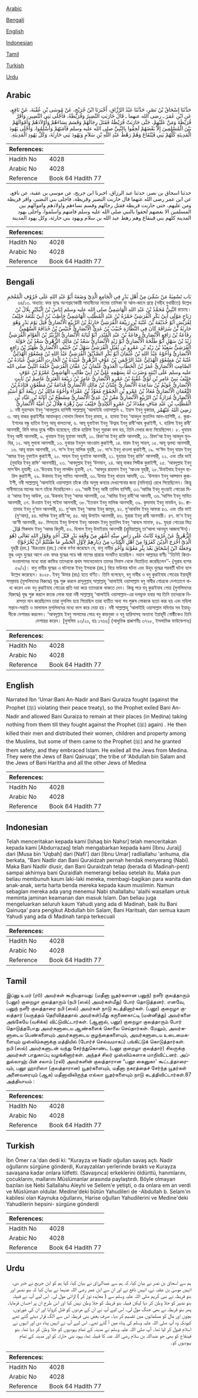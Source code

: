 [Arabic](#arabic)

[Bengali](#bengali)

[English](#english)

[Indonesian](#indonesian)

[Tamil](#tamil)

[Turkish](#turkish)

[Urdu](#urdu)

## Arabic


<div dir="rtl" lang="ar" style={{fontSize:'larger',backgroundColor:'#f8f9fa',padding:20}}>
حَدَّثَنَا إِسْحَاقُ بْنُ نَصْرٍ، حَدَّثَنَا عَبْدُ الرَّزَّاقِ، أَخْبَرَنَا ابْنُ جُرَيْجٍ، عَنْ مُوسَى بْنِ عُقْبَةَ، عَنْ نَافِعٍ، عَنِ ابْنِ عُمَرَ ـ رضى الله عنهما ـ قَالَ حَارَبَتِ النَّضِيرُ وَقُرَيْظَةُ، فَأَجْلَى بَنِي النَّضِيرِ، وَأَقَرَّ قُرَيْظَةَ وَمَنَّ عَلَيْهِمْ، حَتَّى حَارَبَتْ قُرَيْظَةُ فَقَتَلَ رِجَالَهُمْ وَقَسَمَ نِسَاءَهُمْ وَأَوْلاَدَهُمْ وَأَمْوَالَهُمْ بَيْنَ الْمُسْلِمِينَ إِلاَّ بَعْضَهُمْ لَحِقُوا بِالنَّبِيِّ صلى الله عليه وسلم فَآمَنَهُمْ وَأَسْلَمُوا، وَأَجْلَى يَهُودَ الْمَدِينَةِ كُلَّهُمْ بَنِي قَيْنُقَاعَ وَهُمْ رَهْطُ عَبْدِ اللَّهِ بْنِ سَلاَمٍ وَيَهُودَ بَنِي حَارِثَةَ، وَكُلَّ يَهُودِ الْمَدِينَةِ‏.‏
</div>
<div style={{backgroundColor:'#f8f9fa',padding:20, marginBottom: 10}}><table> <thead> <tr> <th>References:</th> <th></th> </tr> </thead> <tbody><tr><td>Hadith No</td><td>4028</td></tr><tr><td>Arabic No</td><td>4028</td></tr><tr><td>Reference</td><td>Book 64 Hadith 77</td></tr></tbody></table></div>


<div dir="rtl" lang="ar" style={{fontSize:'larger',backgroundColor:'#f8f9fa',padding:20}}>
حدثنا اسحاق بن نصر، حدثنا عبد الرزاق، اخبرنا ابن جريج، عن موسى بن عقبة، عن نافع، عن ابن عمر رضى الله عنهما قال حاربت النضير وقريظة، فاجلى بني النضير، واقر قريظة ومن عليهم، حتى حاربت قريظة فقتل رجالهم وقسم نساءهم واولادهم واموالهم بين المسلمين الا بعضهم لحقوا بالنبي صلى الله عليه وسلم فامنهم واسلموا، واجلى يهود المدينة كلهم بني قينقاع وهم رهط عبد الله بن سلام ويهود بني حارثة، وكل يهود المدينة
</div>
<div style={{backgroundColor:'#f8f9fa',padding:20, marginBottom: 10}}><table> <thead> <tr> <th>References:</th> <th></th> </tr> </thead> <tbody><tr><td>Hadith No</td><td>4028</td></tr><tr><td>Arabic No</td><td>4028</td></tr><tr><td>Reference</td><td>Book 64 Hadith 77</td></tr></tbody></table></div>

## Bengali


<div dir="rtl" lang="bn" style={{fontSize:'larger',backgroundColor:'#f8f9fa',padding:20}}>
بَاب تَسْمِيَةُ مَنْ سُمِّيَ مِنْ أَهْلِ بَدْرٍ فِي الْجَامِعِ الَّذِيْ وَضَعَهُ أَبُوْ عَبْدِ اللهِ عَلَى حُرُوْفِ الْمُعْجَمِ ৬৪/১৩. অধ্যায়: বদর যুদ্ধে অংশগ্রহণকারী সাহাবীদের নামের তালিকা যা আল-জামে গ্রন্থে (সহীহ বুখারীতে) উল্লেখ রয়েছে। النَّبِيُّ مُحَمَّدُ بْنُ عَبْدِ اللهِ الْهَاشِمِيُّ صلى الله عليه وسلم إِيَاسُ بْنُ الْبُكَيْرِ بِلَالُ بْنُ رَبَاحٍ مَوْلَى أَبِيْ بَكْرٍ الْقُرَشِيِّ حَمْزَةُ بْنُ عَبْدِ الْمُطَّلِبِ الْهَاشِمِيُّ حَاطِبُ بْنُ أَبِيْ بَلْتَعَةَ حَلِيْفٌ لِقُرَيْشٍ أَبُوْ حُذَيْفَةَ بْنُ عُتْبَةَ بْنِ رَبِيْعَةَ الْقُرَشِيُّ حَارِثَةُ بْنُ الرَّبِيْعِ الْأَنْصَارِيُّ قُتِلَ يَوْمَ بَدْرٍ وَهُوَ حَارِثَةُ بْنُ سُرَاقَةَ كَانَ فِي النَّظَّارَةِ خُبَيْبُ بْنُ عَدِيٍّ الْأَنْصَارِيُّ خُنَيْسُ بْنُ حُذَافَةَ السَّهْمِيُّ رِفَاعَةُ بْنُ رَافِعٍ الْأَنْصَارِيُّ رِفاعَةُ بْنُ عَبْدِ الْمُنْذِرِ أَبُوْ لُبَابَةَ الْأَنْصَارِيُّ الزُّبَيْرُ بْنُ الْعَوَّامِ الْقُرَشِيُّ زَيْدُ بْنُ سَهْلٍ أَبُوْ طَلْحَةَ الْأَنْصَارِيُّ أَبُوْ زَيْدٍ الْأَنْصَارِيُّ سَعْدُ بْنُ مَالِكٍ الزُّهْرِيُّ سَعْدُ بْنُ خَوْلَةَ الْقُرَشِيُّ سَعِيْدُ بْنُ زَيْدِ بْنِ عَمْرِو بْنِ نُفَيْلٍ الْقُرَشِيُّ سَهْلُ بْنُ حُنَيْفٍ الْأَنْصَارِيُّ ظُهَيْرُ بْنُ رَافِعٍ الْأَنْصَارِيُّ وَأَخُوْهُ عَبْدُ اللهِ بْنُ عُثْمَانَ أَبُوْ بَكْرٍ الصِّدِّيْقُ الْقُرَشِيُّ عَبْدُ اللهِ بْنُ مَسْعُوْدٍ الْهُذَلِيُّ عُتْبَةُ بْنُ مَسْعُوْدٍ الْهُذَلِيُّ عَبْدُ الرَّحْمَنِ بْنُ عَوْفٍ الزُّهْرِيُّ عُبَيْدَةُ بْنُ الْحَارِثِ الْقُرَشِيُّ عُبَادَةُ بْنُ الصَّامِتِ الْأَنْصَارِيُّ عُمَرُ بْنُ الْخَطَّابِ الْعَدَوِيُّ عُثْمَانُ بْنُ عَفَّانَ الْقُرَشِيُّ خَلَّفَهُ النَّبِيُّ صلى الله عليه وسلم عَلَى ابْنَتِهِ وَضَرَبَ لَهُ بِسَهْمِهِ عَلِيُّ بْنُ أَبِيْ طَالِبٍ الْهَاشِمِيُّ عَمْرُوْ بْنُ عَوْفٍ حَلِيْفُ بَنِيْ عَامِرِ بْنِ لُؤَيٍّ عُقْبَةُ بْنُ عَمْرٍو الْأَنْصَارِيُّ عَامِرُ بْنُ رَبِيْعَةَ الْعَنَزِيُّ عَاصِمُ بْنُ ثَابِتٍ الْأَنْصَارِيُّ عُوَيْمُ بْنُ سَاعِدَةَ الْأَنْصَارِيُّ عِتْبَانُ بْنُ مَالِكٍ الْأَنْصَارِيُّ قُدَامَةُ بْنُ مَظْعُوْنٍ قَتَادَةُ بْنُ النُّعْمَانِ الْأَنْصَارِيُّ مُعَاذُ بْنُ عَمْرِو بْنِ الْجَمُوْحِ مُعَوِّذُ بْنُ عَفْرَاءَ وَأَخُوْهُ مَالِكُ بْنُ رَبِيْعَةَ أَبُوْ أُسَيْدٍ الْأَنْصَارِيُّ مُرَارَةُ بْنُ الرَّبِيْعِ الْأَنْصَارِيُّ مَعْنُ بْنُ عَدِيٍّ الْأَنْصَارِيُّ مِسْطَحُ بْنُ أُثَاثَةَ بْنِ عَبَّادِ بْنِ الْمُطَّلِبِ بْنِ عَبْدِ مَنَافٍ مِقْدَادُ بْنُ عَمْرٍو الْكِنْدِيُّ حَلِيْفُ بَنِيْ زُهْرَةَ هِلَالُ بْنُ أُمَيَّةَ الْأَنْصَارِيُّ رَضِيَ اللهُ عَنْهُمْز ১. নবী মুহাম্মাদ ইবনু ‘আবদুল্লাহ হাশিমী সাল্লাল্লাহু ‘আলাইহি ওয়াসাল্লাম ২. ইয়াস ইবনু বুকায়র, ৩. আবূ বাকর কুরাইশীর আযাদকৃত গোলাম বিলাল ইবনু রাবাহ, ৪. হামযা ইবনু ‘আবদুল মুত্তালিব আল-হাশিমী, ৫. কুরাইশদের বন্ধু হাতিব ইবনু আবূ বালতাআ, ৬. আবূ হুযাইফা ইবনু ‘উত্বাহ ইবনু রাবী‘আহ কুরাইশী, ৭. হারিসা ইবনু রাবী‘ আনসারী, যিনি বাদর যুদ্ধে শহীদ হয়েছেন; তাঁকে হারিসা ইবনু সুরাকা বলা হয়, তিনি দেখার জন্য গিয়েছিলেন। ৮. খুবায়ব ইবনু আদী আনসারী, ৯. খুনায়স ইবনু হুযাফা সাহমী, ১০. রিফা‘আ ইবনু রাফি আনসারী, ১১. রিফা‘আ ইবনু আবদুল মুনযির, ১২. আবূ লুবাবা আনসারী, ১৩. যুবায়র ইবনুল আওয়াম কুরাইশী, ১৪. যায়দ ইবনু সাহল, ১৫. আবূ ত্বলহা আনসারী, ১৬. আবূ যায়দ আনসারী, ১৭. সা‘দ ইবনু মালিক যুহরী, ১৮. সা‘দ ইবনু খাওলা কুরাইশী, ১৯. সা‘ঈদ ইবনু যায়দ ইবনু ‘আমর ইবনু নুফাইল কুরাইশী, ২০. সাহল ইবনু হুনাইফ আনসারী, ২১. যুহায়র ইবনু রাফি‘ আনসারী, ২২. এবং তাঁর ভাই (মুযহির ইবনু রাফি‘ আনসারী), ২৩. ‘আবদুল্লাহ ইবনু ‘উসমান, ২৪. আবূ বাকর সিদ্দীক কুরাইশী, ২৫. ‘আবদুল্লাহ ইবনু মাস‘ঊদ হুযালী; ২৬.‘উতবাহ ইবনু মাসঊদ হুযালী, ২৭. ‘আবদুর রাহমান ইবনু ‘আওফ যুহরী, ২৮.‘উবাইদাহ ইবনুল হারিস কুরাইশী, ২৯. উবাদাহ ইবনু সামিত আনসারী, ৩০.‘উমার ইবনু খাত্তাব আদাবী, ৩১. ‘উসমান ইবনু আফ্ফান কুরাইশী, নবী সাল্লাল্লাহু ‘আলাইহি ওয়াসাল্লাম তাঁকে তাঁর অসুস্থ কন্যার দেখাশোনার জন্য (মদিনা্য়) রেখে গিয়েছিলেন। কিন্তু গানীমাতের মালের অংশ তাঁকে দিয়েছিলেন। ৩২.‘আলী ইবনু আবী তালিব হাশিমী, ৩৩.‘আমির ইবনু লুওয়াই গোত্রের মিত্র ‘আমর ইবনু আউফ, ৩৪.‘উকবাহ ইবনু ‘আমর আনসারী, ৩৫.‘আমির ইবনু রাবী‘আ আনাযী, ৩৬.‘আসিম ইবনু সাবিত আনসারী, ৩৭. উওয়াম ইবনু সাইদা আনসারী, ৩৮.‘ইতবান ইবনু মালিক আনসারী, ৩৯. কুদামাহ ইবনু মাযউন, ৪০. ক্বাতাদাহ ইবনু নু‘মান আনসারী, ৪১. মু‘আয ইবনু ‘আমর ইবনু জামূহ, ৪২. মু‘আববিয ইবনু আফরা ৪৩. এবং তাঁর ভাই (মু‘আয), ৪৪. মালিক ইবনু রাবী‘আ, ৪৫. আবূ উসাইদ আনসারী, ৪৬. মুরারা ইবনু রাবী আনসারী। ৪৭. মা‘ন ইবনু আ‘দী আনসারী, ৪৮. মিসতাহ ইবনু উসাসা ইবনু আববাদ ইবনু মুত্তালিব ইবনু ‘আবদে মানাফ, ৪৯. যুহরা গোত্রের মিত্র মিকদাদ ইবনু ‘আমর কিনদী, ৫০. হিলাল ইবনু উমাইয়াহ আনসারী (রাযিয়াল্লাহু তা‘আলা আনহুম আজমা‘ঈন)। قَالَ الزُّهْرِيُّ عَنْ عُرْوَةَ كَانَتْ عَلَى رَأْسِ سِتَّةِ أَشْهُرٍ مِنْ وَقْعَةِ بَدْرٍ قَبْلَ أُحُدٍ وَقَوْلِ اللهِ تَعَالَى (هُوَ الَّذِيْٓ أَخْرَجَ الَّذِيْنَ كَفَرُوْا مِنْ أَهْلِ الْكِتَابِ مِنْ دِيَارِهِمْ لِأَوَّلِ الْحَشْرِ مَا ظَنَنْتُمْ أَنْ يَّخْرُجُوْا) وَجَعَلَهُ ابْنُ إِسْحَاقَ بَعْدَ بِئْرِ مَعُوْنَةَ وَأُحُدٍ যুহরী (রহ.) ‘উরওয়াহ (রহ.) থেকে বর্ণনা করেছেন যে, বানু নাযীর যুদ্ধ ওহুদ যুদ্ধের আগে এবং বাদর যুদ্ধের পরে ষষ্ঠ মাসের প্রারম্ভে সংঘটিত হয়েছিল। মহান আল্লাহর বাণীঃ ‘‘তিনিই কিতাবওয়ালাদের মধ্যে যারা কাফির তাদেরকে প্রথম সমবেতভাবে তাদের নিবাস থেকে বিতাড়িত করেছিলেন’’- (সূরাহ হাশর ৫৯/২)। বানু নাযীর যুদ্ধের এ ঘটনাকে ইবনু ইসহাক (রহ.) বিরে মাউনার ঘটনা এবং উহূদ যুদ্ধের পরবর্তী ঘটনা বলে উল্লেখ করেছেন। ৪০২৮. ইবনু ‘উমার (রাঃ) হতে বর্ণিত। তিনি বলেছেন, বনু নাযীর ও বনু কুরাইযাহ গোত্রের ইয়াহূদী সম্প্রদায় (মুসলিমদের বিরুদ্ধে) যুদ্ধ শুরু করলে রাসূলুল্লাহ্ সাল্লাল্লাহু ‘আলাইহি ওয়াসাল্লাম বনু নাযীর গোত্রকে দেশত্যাগে বাধ্য করেন এবং বনু কুরাইযাহ গোত্রের প্রতি দয়া করে তাদেরকে থাকতে দেন। কিন্তু পরে বনূ কুরাইযাহ গোত্র (মুসলিমদের বিরুদ্ধে) যুদ্ধ শুরু করলে কতক লোক যারা নবী সাল্লাল্লাহু ‘আলাইহি ওয়াসাল্লাম-এর দলভুক্ত হবার পর তিনি তাদেরকে নিরাপত্তা দান করেছিলেন তারা মুসলিম হয়ে গিয়েছিল তারা ব্যতীত অন্য সব পুরুষ লোককে হত্যা করা হয় এবং মহিলা সন্তান-সন্ততি ও মালামাল মুসলিমদের মধ্যে ভাগ করে দেয়া হয়। নবী সাল্লাল্লাহু ‘আলাইহি ওয়াসাল্লাম মদিনার সব ইয়াহূদীকে দেশান্তর করলেন। ‘আবদুল্লাহ ইবনু সালামের গোত্র বনু কায়নুকা ও বনু হারিসাসহ অন্যান্য ইয়াহূদী গোষ্ঠীকেও তিনি দেশান্তর করেন। [মুসলিম ২৩/২০, হাঃ ১৭৬৬] (আধুনিক প্রকাশনীঃ ৩৭২৮, ইসলামিক ফাউন্ডেশনঃ)
</div>
<div style={{backgroundColor:'#f8f9fa',padding:20, marginBottom: 10}}><table> <thead> <tr> <th>References:</th> <th></th> </tr> </thead> <tbody><tr><td>Hadith No</td><td>4028</td></tr><tr><td>Arabic No</td><td>4028</td></tr><tr><td>Reference</td><td>Book 64 Hadith 77</td></tr></tbody></table></div>

## English


<div dir="ltr" lang="en" style={{fontSize:'larger',backgroundColor:'#f8f9fa',padding:20}}>
Narrated Ibn 'Umar:Bani An-Nadir and Bani Quraiza fought (against the Prophet (ﷺ) violating their peace treaty), so the Prophet exiled Bani An-Nadir and allowed Bani Quraiza to remain at their places (in Medina) taking nothing from them till they fought against the Prophet (ﷺ) again) . He then killed their men and distributed their women, children and property among the Muslims, but some of them came to the Prophet (ﷺ) and he granted them safety, and they embraced Islam. He exiled all the Jews from Medina. They were the Jews of Bani Qainuqa', the tribe of 'Abdullah bin Salam and the Jews of Bani Haritha and all the other Jews of Medina
</div>
<div style={{backgroundColor:'#f8f9fa',padding:20, marginBottom: 10}}><table> <thead> <tr> <th>References:</th> <th></th> </tr> </thead> <tbody><tr><td>Hadith No</td><td>4028</td></tr><tr><td>Arabic No</td><td>4028</td></tr><tr><td>Reference</td><td>Book 64 Hadith 77</td></tr></tbody></table></div>

## Indonesian


<div dir="ltr" lang="id" style={{fontSize:'larger',backgroundColor:'#f8f9fa',padding:20}}>
Telah menceritakan kepada kami [Ishaq bin Nahsr] telah menceritakan kepada kami [Abdurrazaq] telah mengabarkan kepada kami [Ibnu Juraij] dari [Musa bin 'Uqbah] dari [Nafi'] dari [Ibnu Umar] radliallahu 'anhuma, dia berkata, "Bani Nadlir dan Bani Quraidzah pernah hendak menyerang (Nabi). Maka Bani Nadlir diusir, dan Bani Quraidzah tetap (berada di Madinah-pent) sampai akhirnya bani Quraidlah memerangi beliau setelah itu. Maka pun beliau membunuh kaum laki-laki mereka, membagi-bagikan para wanita dan anak-anak, serta harta benda mereka kepada kaum muslimin. Namun sebagian mereka ada yang menemui Nabi shallallahu 'alaihi wasallam untuk meminta jaminan keamanan dan masuk Islam. Dan beliau juga mengeluarkan seluruh kaum Yahudi yang ada di Madinah, baik itu Bani Qainuqa' para pengikut Abdullah bin Salam, Bani Haritsah, dan semua kaum Yahudi yang ada di Madinah tanpa terkecuali
</div>
<div style={{backgroundColor:'#f8f9fa',padding:20, marginBottom: 10}}><table> <thead> <tr> <th>References:</th> <th></th> </tr> </thead> <tbody><tr><td>Hadith No</td><td>4028</td></tr><tr><td>Arabic No</td><td>4028</td></tr><tr><td>Reference</td><td>Book 64 Hadith 77</td></tr></tbody></table></div>

## Tamil


<div dir="ltr" lang="ta" style={{fontSize:'larger',backgroundColor:'#f8f9fa',padding:20}}>
இப்னு உமர் (ரó) அவர்கள் கூறியதாவது: (மதீனா யூதர்களான பனுந்) நளீர் குலத்தாரும் (பனூ) குறைழா குலத்தாரும் (நபி (ஸல்) அவர்கள்மீது) போர் தொடுத்தனர். எனவே, பனுந் நளீர் குலத்தாரை நபி (ஸல்) அவர்கள் நாடு கடத்தினார்கள். (பனூ) குறைழா குலத்தார் (வருத்தம் தெரிவித்ததால் அவர்கள்)மீது கருணைகாட்டி (மன்னித்து) அவர்களை அங்கேயே (வசிக்க) விட்டுவிட்டார்கள். (ஆனால், பனூ) குறைழா குலத்தாரும் போர் தொடுத்தபோது அவர்களுடைய ஆண்களைக் கொலை செய்தார்கள். மேலும், அவர்களுடைய பெண்களையும் அவர்களுடைய குழந்தைகளையும், அவர்களுடைய உடைமைகளையும் முஸ்லிம்களுக்கு மத்தியில் (போர்ச் செல்வமாகப்) பங்கிட்டுக் கொடுத்தார்கள். நபி (ஸல்) அவர்களுடன் வந்து சேர்ந்துகொண்ட (பனூ குறைழா குலத்தார்) சிலருக்கு அவர்கள் பாதுகாப்பு வழங்கினார்கள். அந்தச் சிலர் முஸ்லிம்களாக மாறிவிட்டனர். அப்துல்லாஹ் பின் சலாம் (ரலி) அவர்களின் குலத்தாரான “பனூ கைனுகா' கூட்டத்தாரையும், பனூ ஹாரிஸா (குலத்தாரான) யூதர்களையும், மதீனா நகரத்தைச் சேர்ந்த யூதர்கள் அனைவரையும் (ஆக) மதீனாவிலிருந்த எல்லா யூதர்களையும் நாடு கடத்திவிட்டார்கள்.87 அத்தியாயம் :
</div>
<div style={{backgroundColor:'#f8f9fa',padding:20, marginBottom: 10}}><table> <thead> <tr> <th>References:</th> <th></th> </tr> </thead> <tbody><tr><td>Hadith No</td><td>4028</td></tr><tr><td>Arabic No</td><td>4028</td></tr><tr><td>Reference</td><td>Book 64 Hadith 77</td></tr></tbody></table></div>

## Turkish


<div dir="ltr" lang="tr" style={{fontSize:'larger',backgroundColor:'#f8f9fa',padding:20}}>
İbn Ömer r.a.'dan dedi ki: "Kurayza ve Nadir oğulları savaş açtı. Nadir oğullarını sürgüne gönderdi, Kurayzalıları yerlerinde bıraktı ve Kurayza savaşana kadar onlara lütfetti. (Savaşınca) erkeklerini öldürttü, hanımlarını, çocuklarını, mallarını Müslümanlar arasında paylaştırdı. Böyle olmayan bazıları ise Nebi Sallallahu Aleyhi ve Sellem'e yetişti, o da onlara em an verdi ve Müslüman oldular. Medine'deki bütün Yahudileri de -Abdullah b. Selam'ın kabilesi olan Kaynuka oğullarını, Harise oğulları Yahudilerini ve Medine'deki Yahudilerin hepsini- sürgüne gönderdi
</div>
<div style={{backgroundColor:'#f8f9fa',padding:20, marginBottom: 10}}><table> <thead> <tr> <th>References:</th> <th></th> </tr> </thead> <tbody><tr><td>Hadith No</td><td>4028</td></tr><tr><td>Arabic No</td><td>4028</td></tr><tr><td>Reference</td><td>Book 64 Hadith 77</td></tr></tbody></table></div>

## Urdu


<div dir="rtl" lang="ur" style={{fontSize:'larger',backgroundColor:'#f8f9fa',padding:20}}>
ہم سے اسحاق بن نصر نے بیان کیا، کہ ہم سے عبدالرزاق نے بیان کیا، کہا ہم کو ابن جریج نے خبر دی، انہیں موسیٰ بن عقبہ نے، انہیں نافع نے اور ان سے ابن عمر رضی اللہ عنہما نے بیان کیا کہ بنو نضیر اور بنو قریظہ نے نبی کریم صلی اللہ علیہ وسلم سے ( معاہدہ توڑ کر ) لڑائی مول لی۔ اس لیے آپ نے قبیلہ بنو نضیر کو جلا وطن کر دیا لیکن قبیلہ بنو قریظہ کو جلا وطن نہیں کیا اور اس طرح ان پر احسان فرمایا۔ پھر بنو قریظہ نے بھی جنگ مول لی۔ اس لیے آپ نے ان کے مردوں کو قتل کروایا اور ان کی عورتوں، بچوں اور مال کو مسلمانوں میں تقسیم کر دیا۔ صرف بعض بنی قریظہ اس سے الگ قرار دیئے گئے تھے کیونکہ وہ آپ صلی اللہ علیہ وسلم کی پناہ میں آ گئے تھے۔ اس لیے آپ نے انہیں پناہ دی اور انہوں نے اسلام قبول کر لیا تھا۔ آپ صلی اللہ علیہ وسلم نے مدینہ کے تمام یہودیوں کو جلا وطن کر دیا تھا۔ بنو قینقاع کو بھی جو عبداللہ بن سلام رضی اللہ عنہ کا قبیلہ تھا، یہود بنی حارثہ کو اور مدینہ کے تمام یہودیوں کو۔
</div>
<div style={{backgroundColor:'#f8f9fa',padding:20, marginBottom: 10}}><table> <thead> <tr> <th>References:</th> <th></th> </tr> </thead> <tbody><tr><td>Hadith No</td><td>4028</td></tr><tr><td>Arabic No</td><td>4028</td></tr><tr><td>Reference</td><td>Book 64 Hadith 77</td></tr></tbody></table></div>